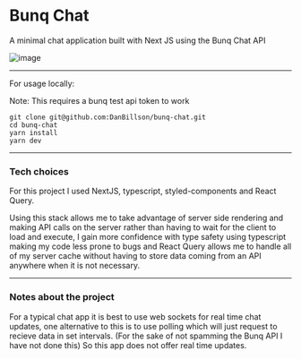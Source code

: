 # Bunq Chat

A minimal chat application built with Next JS using the Bunq Chat API

![image](https://user-images.githubusercontent.com/8721267/137088665-34f117f5-b51e-45e6-8671-49975b09d194.png)

---

For usage locally:

Note: This requires a bunq test api token to work

```
git clone git@github.com:DanBillson/bunq-chat.git
cd bunq-chat
yarn install
yarn dev
```

---

### Tech choices

For this project I used NextJS, typescript, styled-components and React Query.

Using this stack allows me to take advantage of server side rendering and making API calls on the server rather than having to wait for the client to load and execute, I gain more confidence with type safety using typescript making my code less prone to bugs and React Query allows me to handle all of my server cache without having to store data coming from an API anywhere when it is not necessary.

---

### Notes about the project

For a typical chat app it is best to use web sockets for real time chat updates, one alternative to this is to use polling which will just request to recieve data in set intervals. (For the sake of not spamming the Bunq API I have not done this) So this app does not offer real time updates.
